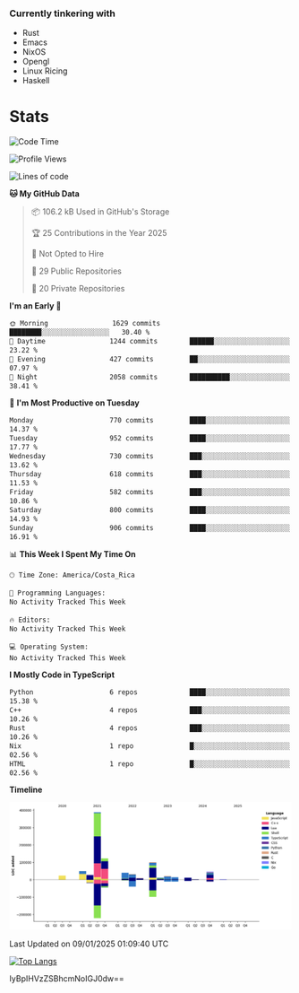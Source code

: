 ### Currently tinkering with
 - Rust
 - Emacs
 - NixOS
 - Opengl
 - Linux Ricing
 - Haskell

# Stats
<!--START_SECTION:waka-->
![Code Time](http://img.shields.io/badge/Code%20Time-1%2C057%20hrs%2045%20mins-blue)

![Profile Views](http://img.shields.io/badge/Profile%20Views-0-blue)

![Lines of code](https://img.shields.io/badge/From%20Hello%20World%20I%27ve%20Written-897.9%20thousand%20lines%20of%20code-blue)

**🐱 My GitHub Data** 

> 📦 106.2 kB Used in GitHub's Storage 
 > 
> 🏆 25 Contributions in the Year 2025
 > 
> 🚫 Not Opted to Hire
 > 
> 📜 29 Public Repositories 
 > 
> 🔑 20 Private Repositories 
 > 
**I'm an Early 🐤** 

```text
🌞 Morning                1629 commits        ████████░░░░░░░░░░░░░░░░░   30.40 % 
🌆 Daytime                1244 commits        ██████░░░░░░░░░░░░░░░░░░░   23.22 % 
🌃 Evening                427 commits         ██░░░░░░░░░░░░░░░░░░░░░░░   07.97 % 
🌙 Night                  2058 commits        ██████████░░░░░░░░░░░░░░░   38.41 % 
```
📅 **I'm Most Productive on Tuesday** 

```text
Monday                   770 commits         ████░░░░░░░░░░░░░░░░░░░░░   14.37 % 
Tuesday                  952 commits         ████░░░░░░░░░░░░░░░░░░░░░   17.77 % 
Wednesday                730 commits         ███░░░░░░░░░░░░░░░░░░░░░░   13.62 % 
Thursday                 618 commits         ███░░░░░░░░░░░░░░░░░░░░░░   11.53 % 
Friday                   582 commits         ███░░░░░░░░░░░░░░░░░░░░░░   10.86 % 
Saturday                 800 commits         ████░░░░░░░░░░░░░░░░░░░░░   14.93 % 
Sunday                   906 commits         ████░░░░░░░░░░░░░░░░░░░░░   16.91 % 
```


📊 **This Week I Spent My Time On** 

```text
🕑︎ Time Zone: America/Costa_Rica

💬 Programming Languages: 
No Activity Tracked This Week

🔥 Editors: 
No Activity Tracked This Week

💻 Operating System: 
No Activity Tracked This Week
```

**I Mostly Code in TypeScript** 

```text
Python                   6 repos             ████░░░░░░░░░░░░░░░░░░░░░   15.38 % 
C++                      4 repos             ███░░░░░░░░░░░░░░░░░░░░░░   10.26 % 
Rust                     4 repos             ███░░░░░░░░░░░░░░░░░░░░░░   10.26 % 
Nix                      1 repo              █░░░░░░░░░░░░░░░░░░░░░░░░   02.56 % 
HTML                     1 repo              █░░░░░░░░░░░░░░░░░░░░░░░░   02.56 % 
```



**Timeline**

![Lines of Code chart](https://raw.githubusercontent.com/PandeCode/PandeCode/main/assets/bar_graph.png)


 Last Updated on 09/01/2025 01:09:40 UTC
<!--END_SECTION:waka-->
<!-- 
[![PandeCode's GitHub stats](https://github-readme-stats.vercel.app/api?username=PandeCode&theme=dracula&hide_border=true&show_icons=true)](https://github.com/anuraghazra/github-readme-stats)
-->
[![Top Langs](https://github-readme-stats.vercel.app/api/top-langs/?username=PandeCode&layout=compact&theme=dracula&hide_border=true)](https://github.com/anuraghazra/github-readme-stats)

IyBpIHVzZSBhcmNoIGJ0dw==
